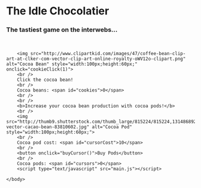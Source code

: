 <html>
	<head>
		<link rel="stylesheet" type="text/css" href="interface.css" />
	</head>
	<body>
	<h1>The Idle Chocolatier</h1>
	<h3>The tastiest game on the interwebs...</h3>
	<br/>
		
		<img src="http://www.clipartkid.com/images/47/coffee-bean-clip-art-at-clker-com-vector-clip-art-online-royalty-oWV12o-clipart.png" alt="Cocoa Bean" style="width:100px;height:60px;" onclick="cookieClick(1)">
		<br />
		Click the cocoa bean!
		<br />
		Cocoa beans: <span id="cookies">0</span>
		<br />
		<br />
		<b>Increase your cocoa bean production with cocoa pods!</b>
		<br />
		<img src="http://thumb9.shutterstock.com/thumb_large/815224/815224,1314868922,6/stock-vector-cacao-bean-83810602.jpg" alt="Cocoa Pod" style="width:100px;height:60px;">
		<br />
		Cocoa pod cost: <span id="cursorCost">10</span>
		<br />
		<button onclick="buyCursor()">Buy Pods</button>
		<br />
		Cocoa pods: <span id="cursors">0</span>
		<script type="text/javascript" src="main.js"></script>
	
	</body>
</html>
